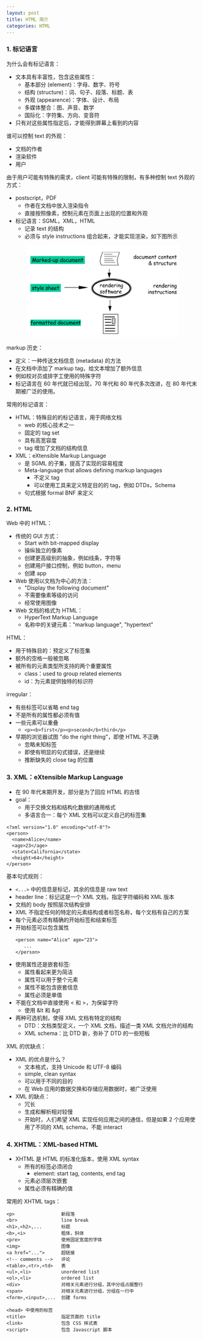 ```yaml
---
layout: post
title: HTML 简介
categories: HTML
---
```


### 1. 标记语言

为什么会有标记语言：
* 文本具有丰富性，包含这些属性：
    - 基本部分 (element)：字母、数字、符号
    - 结构 (structure)：词、句子、段落、标题、表
    - 外观 (appearence)：字体、设计、布局
    - 多媒体整合：图、声音、数学
    - 国际化：字符集、方向、变音符
* 只有对这些属性指定后，才能得到屏幕上看到的内容

谁可以控制 text 的外观：
* 文档的作者
* 渲染软件
* 用户

由于用户可能有特殊的需求，client 可能有特殊的限制，有多种控制 text 外观的方式：
* postscript，PDF
    - 作者在文档中放入渲染指令
    - 直接按照像素，控制元素在页面上出现的位置和外观
* 标记语言：SGML，XML，HTML
    - 记录 text 的结构
    - 必须与 style instructions 组合起来，才能实现渲染，如下图所示

<div align=center>
<img 
src="/image/%E7%BC%96%E7%A8%8B%E8%AF%AD%E8%A8%80/HTML-0001-1.png" 
width = "400" />
</div>

markup 历史：
* 定义：一种传送文档信息 (metadata) 的方法
* 在文档中添加了 markup tag，给文本增加了额外信息
* 例如校对员或排字工使用的特殊字符
* 标记语言在 60 年代就已经出现，70 年代和 80 年代多次改进，在 80 年代末期被广泛的使用。

常用的标记语言：
* HTML：特殊目的的标记语言，用于网络文档
    - web 的核心技术之一
    - 固定的 tag set
    - 具有高宽容度
    - tag 增加了文档的结构信息
* XML：eXtensible Markup Language
    - 是 SGML 的子集，提高了实现的容易程度
    - Meta-language that allows defining markup languages
        - 不定义 tag
        - 可以使用工具来定义特定目的的 tag，例如 DTDs，Schema
    - 句式根据 formal BNF 来定义

### 2. HTML

Web 中的 HTML：
* 传统的 GUI 方式：
    - Start with bit-mapped display
    - 操纵独立的像素
    - 创建更高级别的抽象，例如线条，字符等
    - 创建用户接口控制，例如 button，menu
    - 创建 app
* Web 使用以文档为中心的方法：
    - "Display the following document"
    - 不需要像素等级的访问
    - 经常使用图像
* Web 文档的格式为 HTML：
    - HyperText Markup Language
    - 名称中的关键元素："markup language", "hypertext"

HTML：
* 用于特殊目的：预定义了标签集
* 额外的空格一般被忽略
* 被所有的元素类型所支持的两个重要属性
    - class：used to group related elements 
    - id：为元素提供独特的标识符
    
irregular：
- 有些标签可以省略 end tag
- 不是所有的属性都必须有值
- 一些元素可以重叠
    * `<p><b>first</p><p>second</b>third</p>`
- 早期的浏览器试图 "do the right thing"，即使 HTML 不正确
    * 忽略未知标签
    * 即使有明显的句式错误，还是继续
    * 推断缺失的 close tag 的位置

### 3. XML：eXtensible Markup Language

* 在 90 年代末期开发，部分是为了回应 HTML 的古怪
* goal：
    * 用于交换文档和结构化数据的通用格式
    * 多语言合一：每个 XML 文档可以定义自己的标签集

~~~
<?xml version="1.0" encoding="utf-8"?>
<person>
  <name>Alice</name>
  <age>23</age>
  <state>California</state>
  <height>64</height>
</person>
~~~

基本句式规则：
* `<...>` 中的信息是标记，其余的信息是 raw text
* header line：标记这是一个 XML 文档，指定字符编码和 XML 版本
* 文档的 body 按照层次结构安排
* XML 不指定任何的特定的元素结构或者标签名称，每个文档有自己的方案
* 每个元素必须有精确的开始标签和结束标签
* 开始标签可以包含属性
    ~~~
    <person name="Alice" age="23">
       ...
    </person>
    ~~~
* 使用属性还是嵌套标签:
    - 属性看起来更为简洁
    - 属性可以用于整个元素
    - 属性不能包含嵌套信息
    - 属性必须是单值
* 不能在文档中直接使用 < 和 >，为保留字符
    - 使用 &lt 和 &gt
* 两种可选机制，使得 XML 文档有特定的结构
    - DTD：文档类型定义，一个 XML 文档，描述一类 XML 文档允许的结构
    - XML schema：比 DTD 新，弥补了 DTD 的一些短板

XML 的优缺点：
* XML 的优点是什么？
    - 文本格式，支持 Unicode 和 UTF-8 编码
    - simple, clean syntax
    - 可以用于不同的目的
    - 在 Web 应用的数据交换和存储应用数据时，被广泛使用
* XML 的缺点：
    - 冗长
    - 生成和解析相对较慢
    - 开始时，人们希望 XML 实现任何应用之间的通信，但是如果 2 个应用使用了不同的 XML schema，不能 interact

### 4. XHTML：XML-based HTML

* XHTML 是 HTML 的标准化版本，使用 XML syntax
    - 所有的标签必须闭合
        * element: start tag, contents, end tag
    - 元素必须层次嵌套
    - 属性必须有精确的值

常用的 XHTML tags：
~~~
<p>                 新段落
<br>                line break
<h1>,<h2>,...       标题
<b>,<i>             粗体，斜体
<pre>               使用固定宽度的字体
<img>               图像
<a href="...">      超链接
<!-- comments -->   评论 
<table>,<tr>,<td>   表
<ul>,<li>           unordered list
<ol>,<li>           ordered list
<div>               对相关元素进行分组，其中分组占据整行
<span>              对相关元素进行分组，分组在一行中
<form>,<input>,...  创建 forms

<head> 中使用的标签
<title>             指定页面的 title
<link>              包含 CSS 样式表
<script>            包含 Javascript 脚本
~~~